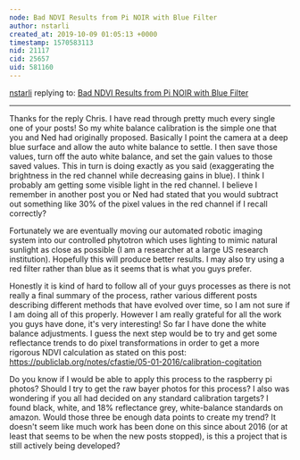 ```yaml
---
node: Bad NDVI Results from Pi NOIR with Blue Filter
author: nstarli
created_at: 2019-10-09 01:05:13 +0000
timestamp: 1570583113
nid: 21117
cid: 25657
uid: 581160
---
```




[nstarli](../profile/nstarli) replying to: [Bad NDVI Results from Pi NOIR with Blue Filter](../notes/nstarli/10-08-2019/bad-ndvi-results-from-pi-noir-with-blue-filter)

----
Thanks for the reply Chris. I have read through pretty much every single one of your posts! So my white balance calibration is the simple one that you and Ned had originally proposed. Basically I point the camera at a deep blue surface and allow the auto white balance to settle. I then save those values, turn off the auto white balance, and set the gain values to those saved values. This in turn is doing exactly as you said (exaggerating the brightness in the red channel while decreasing gains in blue). I think I probably am getting some visible light in the red channel. I believe I remember in another post you or Ned had stated that you would subtract out something like 30% of the pixel values in the red channel if I recall correctly? 

Fortunately we are eventually moving our automated robotic imaging system into our controlled phytotron which uses lighting to mimic natural sunlight as close as possible (I am a researcher at a large US research institution). Hopefully this will produce better results. I may also try using a red filter rather than blue as it seems that is what you guys prefer. 

Honestly it is kind of hard to follow all of your guys processes as there is not really a final summary of the process, rather various different posts describing different methods that have evolved over time, so I am not sure if I am doing all of this properly. However I am really grateful for all the work you guys have done, it's very interesting! So far I have done the white balance adjustments. I guess the next step would be to try and get some reflectance trends to do pixel transformations in order to get a more rigorous NDVI calculation as stated on this post:
https://publiclab.org/notes/cfastie/05-01-2016/calibration-cogitation

Do you know if I would be able to apply this process to the raspberry pi photos? Should I try to get the raw bayer photos for this process? I also was wondering if you all had decided on any standard calibration targets? I found  black, white, and 18% reflectance grey, white-balance standards on amazon. Would those three be enough data points to create my trend? It doesn't seem like much work has been done on this since about 2016 (or at least that seems to be when the new posts stopped), is this a project that is still actively being developed? 